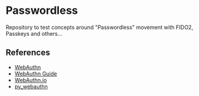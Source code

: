 # Passwordless
Repository to test concepts around "Passwordless" movement with FIDO2, Passkeys and others...



## References

- [WebAuthn](https://www.w3.org/TR/webauthn/)
- [WebAuthn Guide](https://webauthn.guide/)
- [WebAuthn.io](https://webauthn.io/)
- [py_webauthn](https://github.com/duo-labs/py_webauthn)

